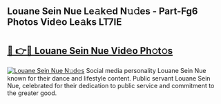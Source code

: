 ## Louane Sein Nue Le𝚊k𝚎d N𝚞𝚍es - Part-Fg6 Photos Vid𝚎o Le𝚊ks LT7IE

# <h2><a href="http://fb42545.evod.top/?m=Louane+Sein+Nue">🔗 👉🔴 Louane Sein Nue Vid𝚎o Ph𝚘t𝚘s</a></h2>

[![Louane Sein Nue N𝚞d𝚎s](https://i.imgur.com/8V9OHl7.gif)](http://fb42545.evod.top/?m=Louane+Sein+Nue)
Social media personality Louane Sein Nue known for their dance and lifestyle content. Public servant Louane Sein Nue, celebrated for their dedication to public service and commitment to the greater good. 
